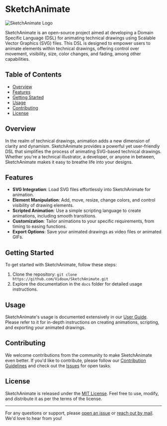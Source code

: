 # SketchAnimate

![SketchAnimate Logo](logo.svg) 

SketchAnimate is an open-source project aimed at developing a Domain Specific Language (DSL) for animating technical drawings using Scalable Vector Graphics (SVG) files. This DSL is designed to empower users to animate elements within technical drawings, offering control over movement, visibility, size, color changes, and fading, among other capabilities.

## Table of Contents

- [Overview](#overview)
- [Features](#features)
- [Getting Started](#getting-started)
- [Usage](#usage)
- [Contributing](#contributing)
- [License](#license)

## Overview

In the realm of technical drawings, animation adds a new dimension of clarity and dynamism. SketchAnimate provides a powerful yet user-friendly DSL that simplifies the process of animating SVG-based technical drawings. Whether you're a technical illustrator, a developer, or anyone in between, SketchAnimate makes it easy to breathe life into your designs.

## Features

- **SVG Integration**: Load SVG files effortlessly into SketchAnimate for animation.
- **Element Manipulation**: Add, move, resize, change colors, and control visibility of drawing elements.
- **Scripted Animation**: Use a simple scripting language to create animations, including smooth transitions.
- **Customization**: Tailor animations to your specific requirements, from timing to easing functions.
- **Export Options**: Save your animated drawings as video files or animated GIFs.

## Getting Started

To get started with SketchAnimate, follow these steps:

1. Clone the repository: `git clone https://github.com/Vidoux/SketchAnimate.git`
3. Explore the documentation in the `docs` folder for detailed usage instructions.

## Usage

SketchAnimate's usage is documented extensively in our [User Guide](docs/user-guide.md). Please refer to it for in-depth instructions on creating animations, scripting, and exporting your animated drawings.

## Contributing

We welcome contributions from the community to make SketchAnimate even better. If you'd like to contribute, please follow our [Contribution Guidelines](CONTRIBUTING.md) and check out the [Issues](https://github.com/Vidoux/SketchAnimate/issues) for open tasks.

## License

SketchAnimate is released under the [MIT License](LICENSE). Feel free to use, modify, and distribute it as per the terms of the license.

---


For any questions or support, please [open an issue](https://github.com/your-username/SketchAnimate/issues) or [reach out by mail](mailto:tanguy.vidal@ensta-bretagne.org). We'd love to hear from you!
